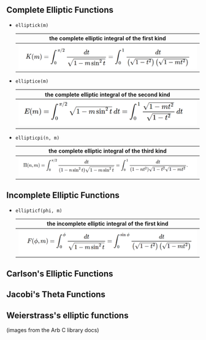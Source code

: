 ## Complete Elliptic Functions

- `elliptick(m)`

    
     |       the complete elliptic integral of the first kind            |
     |:-----------------------------------------------------------------:|
     |  <img src="assets/elliptick.png" alt="elliptick" width="500">     |

- `elliptice(m)`

     |       the complete elliptic integral of the second kind           |
     |:-----------------------------------------------------------------:|
     |  <img src="assets/elliptice.png" alt="elliptice" width="500">     |

- `ellipticpi(n, m)`

     |       the complete elliptic integral of the third kind            |
     |:-----------------------------------------------------------------:|
     |   <img src="assets/ellipticpi.png" alt="ellipticpi" width="600">  |

   
## Incomplete Elliptic Functions

- `ellipticf(phi, m)`

     |       the incomplete elliptic integral of the first kind           |
     |:------------------------------------------------------------------:|
     |   <img src="assets/ellipticf.png" alt="ellipticf" width="500">     |

## Carlson's Elliptic Functions


## Jacobi's Theta Functions


## Weierstrass's elliptic functions

(images from the Arb C library docs)
